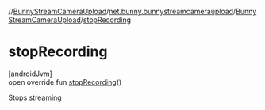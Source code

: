 //[BunnyStreamCameraUpload](../../../index.md)/[net.bunny.bunnystreamcameraupload](../index.md)/[BunnyStreamCameraUpload](index.md)/[stopRecording](stop-recording.md)

# stopRecording

[androidJvm]\
open override fun [stopRecording](stop-recording.md)()

Stops streaming